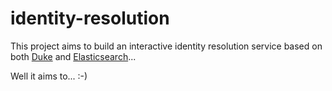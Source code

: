 identity-resolution
===================

This project aims to build an interactive identity resolution service based on both [Duke](http://code.google.com/p/duke) and [Elasticsearch](http://www.elasticsearch.org)... 

Well it aims to... :-)
